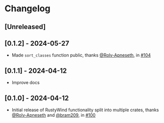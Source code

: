 # Changelog

## [Unreleased]

## [0.1.2] - 2024-05-27

- Made `sort_classes` function public, thanks [@Rolv-Apneseth](https://github.com/Rolv-Apneseth), in [#104](https://github.com/avencera/rustywind/pull/104)

## [0.1.1] - 2024-04-12

- Improve docs

## [0.1.0] - 2024-04-12

- Initial release of RustyWind functionality split into multiple crates, thanks [@Rolv-Apneseth](https://github.com/Rolv-Apneseth) and [@bram209](https://github.com/bram209), in [#100](https://github.com/avencera/rustywind/pull/100)
